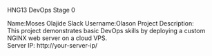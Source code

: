 HNG13 DevOps Stage 0

Name:Moses Olajide 
Slack Username:Olason 
Project Description:  
This project demonstrates basic DevOps skills by deploying a custom NGINX web server on a cloud VPS.  
Server IP: http://your-server-ip/
